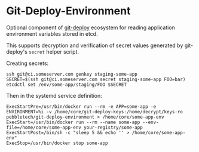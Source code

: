 # Git-Deploy-Environment #

Optional component of [git-deploy](https://github.com/pebble/git-deploy) ecosystem for reading application environment variables stored in etcd.

This supports decryption and verification of secret values generated by git-deploy's ```secret``` helper script.


Creating secrets:

```
ssh git@ci.someserver.com genkey staging-some-app
SECRET=$(ssh git@ci.someserver.com secret staging-some-app FOO=bar)
etcdctl set /env/some-app/staging/FOO $SECRET
```



Then in the systemd service definition:

```
ExecStartPre=/usr/bin/docker run --rm -e APP=some-app -e ENVIRONMENT=%i -v /home/core/git-deploy-keys:/home/decrypt/keys:ro pebbletech/git-deploy-environment > /home/core/some-app-env
ExecStart=/usr/bin/docker run --rm --name some-app --env-file=/home/core/some-app-env your-registry/some-app
ExecStartPost=/bin/sh -c "sleep 5 && echo '' > /home/core/some-app-env"
ExecStop=/usr/bin/docker stop some-app
```

